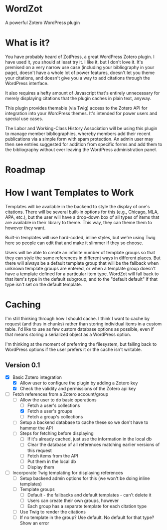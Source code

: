 # WordZot
A powerful Zotero WordPress plugin

# What is it?
You have probably heard of ZotPress, a great WordPress Zotero plugin. I have used it, you should at least try it. I like it, but I don't love it. It's premised on a very narrow use case (including your bibliography in your page), doesn't have a whole lot of power features, doesn't let you theme your citations, and doesn't give you a way to add citations through the WordPress interface.

It also requires a hefty amount of Javascript that's entirely unnecessary for merely displaying citations that the plugin caches in plain text, anyway.

This plugin provides themable (via Twig) access to the Zotero API for integration into your WordPress themes. It's intended for power users and special use cases.

The Labor and Working-Class History Association will be using this plugin to manage member bibliographies, whereby members add their recent publications via a simple form with spam protection. An admin user may then see entries suggested for addition from specific forms and add them to the bibliography without ever leaving the WordPress administration panel.

# Roadmap
# How I want Templates to Work
Templates will be available in the backend to style the display of one's citations. There will be several built-in options for this (e.g., Chicago, MLA, APA, etc.), but the user will have a drop-down box of all types of items that are available in their library to theme. This way, they can theme them to however they want.

Built-in templates will use hard-coded, inline styles, but we're using Twig here so people can edit that and make it slimmer if they so choose.

Users will be able to create an infinite number of template groups so that they can style the same references in different ways in different places. But there will always be a default template group that will be the fallback when unknown template groups are entered, or when a template group doesn't have a template defined for a particular item type. WordZot will fall back to that item's type in the default subgroup, and to the "default default" if that type isn't set on the default template.

# Caching
I'm still thinking through how I should cache. I think I want to cache by request (and thus in chunks) rather than storing individual items in a custom table. I'd like to use as few custom database options as possible, even if that means storing a serialized object as a WordPress option.

I'm thinking at the moment of preferring the filesystem, but falling back to WordPress options if the user prefers it or the cache isn't writable.

## Version 0.1
- [x] Basic Zotero integration
  - [x] Allow user to configure the plugin by adding a Zotero key
  - [x] Check the validity and permissions of the Zotero api key

- [ ] Fetch references from a Zotero account/group
  - [ ] Allow the user to do basic operations
    - [ ] Fetch a user's collections
    - [x] Fetch a user's groups
    - [ ] Fetch a group's collections

  - [ ] Setup a backend database to cache these so we don't have to hammer the API
  - [ ] Steps for fetching before displaying
    - [ ] If it's already cached, just use the information in the local db
    - [ ] Clear the database of all references matching earlier versions of this request
    - [ ] Fetch items from the API
    - [ ] Put them in the local db
    - [ ] Display them

- [ ] Incorporate Twig templating for displaying references
  - [ ] Setup backend admin options for this (we won't be doing inline templates)
  - [ ] Template groups
    - [ ] Default - the fallbacks and default templates - can't delete it
    - [ ] Users can create their own groups, however
    - [ ] Each group has a separate template for each citation type

  - [ ] Use Twig to render the citations
  - [ ] If no template in the group? Use default. No default for that type? Show an error
